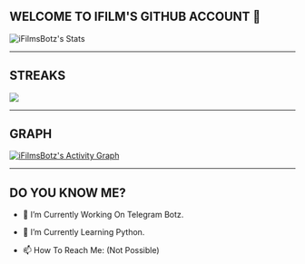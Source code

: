 ## WELCOME TO IFILM'S GITHUB ACCOUNT 👋


![iFilmsBotz's Stats](https://github-readme-stats.vercel.app/api?username=ifilmsbotz&show_icons=true&count_private=false&theme=dark)

---

## STREAKS
<p>
  <a href="https://github.com/ifilmsbotz">
    <img src="https://github-readme-streak-stats.herokuapp.com/?user=ifilmsbotz#version3"/>
  </a>
</p>

---

## GRAPH
<a href="https://github.com/ifilmsbotz"><img alt="iFilmsBotz's Activity Graph" src="https://activity-graph.herokuapp.com/graph?username=ifilmsbotz&bg_color=1F222E&color=F8D866&line=F85D7F&point=FFFFFF&hide_border=falsetheme=light" /></a>

---

## DO YOU KNOW ME?

- 🔭 I’m Currently Working On Telegram Botz.

- 🌱 I’m Currently Learning Python.

- 📫 How To Reach Me: (Not Possible)
